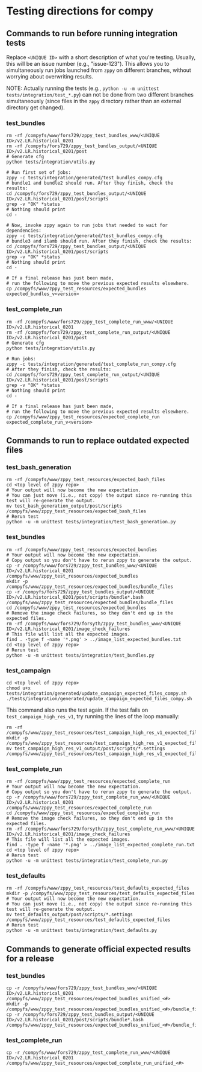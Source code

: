 # Testing directions for compy

## Commands to run before running integration tests

Replace `<UNIQUE ID>` with a short description of what you're testing.
Usually, this will be an issue number (e.g., "issue-123").
This allows you to simultaneously run jobs
launched from `zppy` on different branches,
without worrying about overwriting results.

NOTE: Actually running the tests (e.g., `python -u -m unittest tests/integration/test_*.py`)
can not be done from two different branches simultaneously
(since files in the `zppy` directory rather than an external directory get changed).

### test_bundles

```
rm -rf /compyfs/www/fors729/zppy_test_bundles_www/<UNIQUE ID>/v2.LR.historical_0201
rm -rf /compyfs/fors729/zppy_test_bundles_output/<UNIQUE ID>/v2.LR.historical_0201/post
# Generate cfg
python tests/integration/utils.py

# Run first set of jobs:
zppy -c tests/integration/generated/test_bundles_compy.cfg
# bundle1 and bundle2 should run. After they finish, check the results:
cd /compyfs/fors729/zppy_test_bundles_output/<UNIQUE ID>/v2.LR.historical_0201/post/scripts
grep -v "OK" *status
# Nothing should print
cd -

# Now, invoke zppy again to run jobs that needed to wait for dependencies:
zppy -c tests/integration/generated/test_bundles_compy.cfg
# bundle3 and ilamb should run. After they finish, check the results:
cd /compyfs/fors729/zppy_test_bundles_output/<UNIQUE ID>/v2.LR.historical_0201/post/scripts
grep -v "OK" *status
# Nothing should print
cd -

# If a final release has just been made,
# run the following to move the previous expected results elsewhere.
cp /compyfs/www/zppy_test_resources/expected_bundles expected_bundles_v<version>
```

### test_complete_run

```
rm -rf /compyfs/www/fors729/zppy_test_complete_run_www/<UNIQUE ID>/v2.LR.historical_0201
rm -rf /compyfs/fors729/zppy_test_complete_run_output/<UNIQUE ID>/v2.LR.historical_0201/post
# Generate cfg
python tests/integration/utils.py

# Run jobs:
zppy -c tests/integration/generated/test_complete_run_compy.cfg
# After they finish, check the results:
cd /compyfs/fors729/zppy_test_complete_run_output/<UNIQUE ID>/v2.LR.historical_0201/post/scripts
grep -v "OK" *status
# Nothing should print
cd -

# If a final release has just been made,
# run the following to move the previous expected results elsewhere.
cp /compyfs/www/zppy_test_resources/expected_complete_run expected_complete_run_v<version>
```

## Commands to run to replace outdated expected files

### test_bash_generation

```
rm -rf /compyfs/www/zppy_test_resources/expected_bash_files
cd <top level of zppy repo>
# Your output will now become the new expectation.
# You can just move (i.e., not copy) the output since re-running this test will re-generate the output.
mv test_bash_generation_output/post/scripts /compyfs/www/zppy_test_resources/expected_bash_files
# Rerun test
python -u -m unittest tests/integration/test_bash_generation.py
```

### test_bundles

```
rm -rf /compyfs/www/zppy_test_resources/expected_bundles
# Your output will now become the new expectation.
# Copy output so you don't have to rerun zppy to generate the output.
cp -r /compyfs/www/fors729/zppy_test_bundles_www/<UNIQUE ID>/v2.LR.historical_0201 /compyfs/www/zppy_test_resources/expected_bundles
mkdir -p /compyfs/www/zppy_test_resources/expected_bundles/bundle_files
cp -r /compyfs/fors729/zppy_test_bundles_output/<UNIQUE ID>/v2.LR.historical_0201/post/scripts/bundle*.bash /compyfs/www/zppy_test_resources/expected_bundles/bundle_files
cd /compyfs/www/zppy_test_resources/expected_bundles
# Remove the image check failures, so they don't end up in the expected files.
rm -rf /compyfs/www/fors729/forsyth/zppy_test_bundles_www/<UNIQUE ID>/v2.LR.historical_0201/image_check_failures
# This file will list all the expected images.
find . -type f -name '*.png' > ../image_list_expected_bundles.txt
cd <top level of zppy repo>
# Rerun test
python -u -m unittest tests/integration/test_bundles.py
```

### test_campaign

```
cd <top level of zppy repo>
chmod u+x tests/integration/generated/update_campaign_expected_files_compy.sh
./tests/integration/generated/update_campaign_expected_files_compy.sh
```
This command also runs the test again.
If the test fails on `test_campaign_high_res_v1`, try running the lines of the loop manually:
```
rm -rf /compyfs/www/zppy_test_resources/test_campaign_high_res_v1_expected_files
mkdir -p /compyfs/www/zppy_test_resources/test_campaign_high_res_v1_expected_files
mv test_campaign_high_res_v1_output/post/scripts/*.settings /compyfs/www/zppy_test_resources/test_campaign_high_res_v1_expected_files
```

### test_complete_run

```
rm -rf /compyfs/www/zppy_test_resources/expected_complete_run
# Your output will now become the new expectation.
# Copy output so you don't have to rerun zppy to generate the output.
cp -r /compyfs/www/fors729/zppy_test_complete_run_www/<UNIQUE ID>/v2.LR.historical_0201 /compyfs/www/zppy_test_resources/expected_complete_run
cd /compyfs/www/zppy_test_resources/expected_complete_run
# Remove the image check failures, so they don't end up in the expected files.
rm -rf /compyfs/www/fors729/forsyth/zppy_test_complete_run_www/<UNIQUE ID>/v2.LR.historical_0201/image_check_failures
# This file will list all the expected images.
find . -type f -name '*.png' > ../image_list_expected_complete_run.txt
cd <top level of zppy repo>
# Rerun test
python -u -m unittest tests/integration/test_complete_run.py
```

### test_defaults

```
rm -rf /compyfs/www/zppy_test_resources/test_defaults_expected_files
mkdir -p /compyfs/www/zppy_test_resources/test_defaults_expected_files
# Your output will now become the new expectation.
# You can just move (i.e., not copy) the output since re-running this test will re-generate the output.
mv test_defaults_output/post/scripts/*.settings /compyfs/www/zppy_test_resources/test_defaults_expected_files
# Rerun test
python -u -m unittest tests/integration/test_defaults.py
```

## Commands to generate official expected results for a release

### test_bundles

```
cp -r /compyfs/www/fors729/zppy_test_bundles_www/<UNIQUE ID>/v2.LR.historical_0201 /compyfs/www/zppy_test_resources/expected_bundles_unified_<#>
mkdir -p /compyfs/www/zppy_test_resources/expected_bundles_unified_<#>/bundle_files
cp -r /compyfs/fors729/zppy_test_bundles_output/<UNIQUE ID>/v2.LR.historical_0201/post/scripts/bundle*.bash /compyfs/www/zppy_test_resources/expected_bundles_unified_<#>/bundle_files
```

### test_complete_run

```
cp -r /compyfs/www/fors729/zppy_test_complete_run_www/<UNIQUE ID>/v2.LR.historical_0201 /compyfs/www/zppy_test_resources/expected_complete_run_unified_<#>
```
